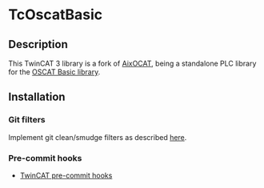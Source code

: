 # TcOscatBasic

## Description

This TwinCAT 3 library is a fork of [AixOCAT](https://github.com/RWTH-EBC/AixOCAT), being a standalone PLC library for the [OSCAT Basic library](http://www.oscat.de/en/component/jdownloads/category/2-oscat-basic.html?Itemid=0).

## Installation

### Git filters

Implement git clean/smudge filters as described [here](https://cookncode.com/twincat/2021/06/07/tc-source-control-tips.html#4-git-filters).

### Pre-commit hooks

* [TwinCAT pre-commit hooks](https://cookncode.com/twincat/2021/06/07/tc-source-control-tips.html#2-pre-commit-hooks)

